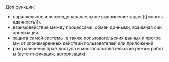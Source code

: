 Доп.функции:
-   параллельное или псевдопараллельное выполнение задач ([[многозадачность]]).
-   взаимодействие между процессами: обмен данными, взаимная синхронизация.
-   защита самой системы, а также пользовательских данных и программ от злонамеренных действий пользователей или приложений.
-   разграничение прав доступа и многопользовательский режим работы (аутентификация, авторизация).